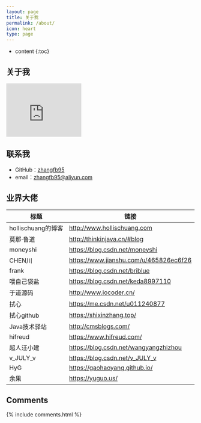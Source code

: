 ```yaml
---
layout: page
title: 关于我
permalink: /about/
icon: heart
type: page
---
```


* content
{:toc}

## 关于我

<iframe src="https://githubbadge.appspot.com/zhangfb95?s=1" style="border: 0;height: 142px;width: 200px;overflow: hidden;" frameBorder="0"></iframe>

## 联系我

* GitHub：[zhangfb95](https://github.com/zhangfb95)
* email：zhangfb95@aliyun.com

## 业界大佬

| 标题 | 链接 |
| ------------ | ------------ |
| hollischuang的博客 | http://www.hollischuang.com |
| 莫那·鲁道 | http://thinkinjava.cn/#blog |
| moneyshi | https://blog.csdn.net/moneyshi |
| CHEN川 | https://www.jianshu.com/u/465826ec6f26 |
| frank | https://blog.csdn.net/briblue |
| 喂自己袋盐 | https://blog.csdn.net/keda8997110 |
| 于道源码 | http://www.iocoder.cn/ |
| 拭心 | https://me.csdn.net/u011240877 |
| 拭心github | https://shixinzhang.top/ |
| Java技术驿站 | http://cmsblogs.com/ |
| hifreud | https://www.hifreud.com/ |
| 超人汪小建 | https://blog.csdn.net/wangyangzhizhou |
| v_JULY_v | https://blog.csdn.net/v_JULY_v |
| HyG | https://gaohaoyang.github.io/ |
| 余果 | https://yuguo.us/ |

## Comments

{% include comments.html %}
